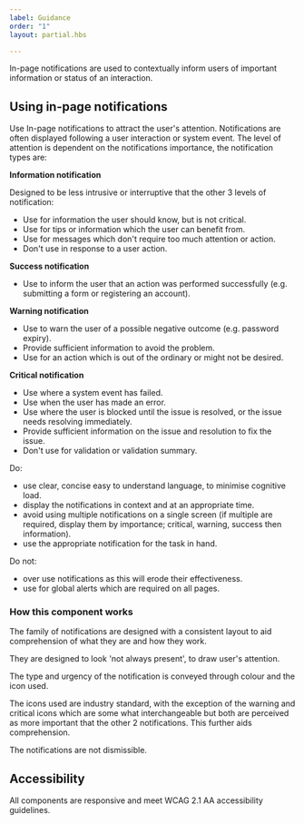 ```yaml
---
label: Guidance
order: "1"
layout: partial.hbs

---
```

In-page notifications are used to contextually inform users of important information or status of an interaction.

## Using in-page notifications

Use In-page notifications to attract the user's attention. Notifications are often displayed following a user interaction or system event. The level of attention is dependent on the notifications importance, the notification types are:

**Information notification**

Designed to be less intrusive or interruptive that the other 3 levels of notification:

* Use for information the user should know, but is not critical.
* Use for tips or information which the user can benefit from.
* Use for messages which don't require too much attention or action.
* Don't use in response to a user action.

**Success notification**

* Use to inform the user that an action was performed successfully (e.g. submitting a form or registering an account).

**Warning notification**

* Use to warn the user of a possible negative outcome (e.g. password expiry).
* Provide sufficient information to avoid the problem.
* Use for an action which is out of the ordinary or might not be desired.

**Critical notification**

* Use where a system event has failed.
* Use when the user has made an error.
* Use where the user is blocked until the issue is resolved, or the issue needs resolving immediately.
* Provide sufficient information on the issue and resolution to fix the issue.
* Don't use for validation or validation summary.

Do:

* use clear, concise easy to understand language, to minimise cognitive load.
* display the notifications in context and at an appropriate time.
* avoid using multiple notifications on a single screen (if multiple are required, display them by importance; critical, warning, success then information).
* use the appropriate notification for the task in hand.

Do not:

* over use notifications as this will erode their effectiveness.
* use for global alerts which are required on all pages.

### How this component works

The family of notifications are designed with a consistent layout to aid comprehension of what they are and how they work.

They are designed to look 'not always present', to draw user's attention.

The type and urgency of the notification is conveyed through colour and the icon used.

The icons used are industry standard, with the exception of the warning and critical icons which are some what interchangeable but both are perceived as more important that the other 2 notifications. This further aids comprehension.

The notifications are not dismissible.

## Accessibility

All components are responsive and meet WCAG 2.1 AA accessibility guidelines.